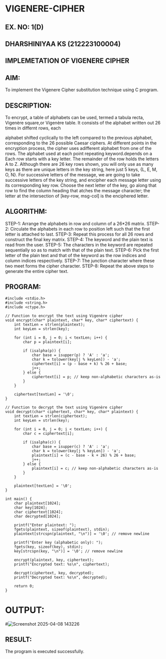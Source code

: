 # VIGENERE-CIPHER
## EX. NO: 1(D)
## DHARSHINIYAA KS (212223100004)

## IMPLEMETATION OF VIGENERE CIPHER
 

## AIM:

To implement the Vigenere Cipher substitution technique using C program.

## DESCRIPTION:

To encrypt, a table of alphabets can be used, termed a tabula recta, Vigenère square,or Vigenère table. It consists of the alphabet written out 26 times in differnt rows, each
 
alphabet shifted cyclically to the left compared to the previous alphabet, corresponding to the 26 possible Caesar ciphers. At different points in the encryption process, the cipher uses adifferent alphabet from one of the rows. The alphabet used at each point repeating keyword.depends on a Each row starts with a key letter. The remainder of the row holds the letters A to Z. Although there are 26 key rows shown, you will only use as many keys as there are unique letters in the key string, here just 5 keys, {L, E, M, O, N}. For successive letters of the message, we are going to take successive letters of the key string, and encipher each message letter using its corresponding key row. Choose the next letter of the key, go along that row to find the column heading that	atches the message character; the letter at the intersection of
[key-row, msg-col] is the enciphered letter.


## ALGORITHM:

STEP-1: Arrange the alphabets in row and column of a 26*26 matrix.
STEP-2: Circulate the alphabets in each row to position left such that the first letter is attached to last.
STEP-3: Repeat this process for all 26 rows and construct the final key matrix.
STEP-4: The keyword and the plain text is read from the user.
STEP-5: The characters in the keyword are repeated sequentially so as to match with that of the plain text.
STEP-6: Pick the first letter of the plain text and that of the keyword as the row indices and column indices respectively.
STEP-7: The junction character where these two meet forms the cipher character.
STEP-8: Repeat the above steps to generate the entire cipher text.


## PROGRAM:
```
#include <stdio.h>
#include <string.h>
#include <ctype.h>

// Function to encrypt the text using Vigenère cipher
void encrypt(char* plaintext, char* key, char* ciphertext) {
    int textLen = strlen(plaintext);
    int keyLen = strlen(key);

    for (int i = 0, j = 0; i < textLen; i++) {
        char p = plaintext[i];

        if (isalpha(p)) {
            char base = isupper(p) ? 'A' : 'a';
            char k = tolower(key[j % keyLen]) - 'a';
            ciphertext[i] = (p - base + k) % 26 + base;
            j++;
        } else {
            ciphertext[i] = p; // keep non-alphabetic characters as-is
        }
    }

    ciphertext[textLen] = '\0';
}

// Function to decrypt the text using Vigenère cipher
void decrypt(char* ciphertext, char* key, char* plaintext) {
    int textLen = strlen(ciphertext);
    int keyLen = strlen(key);

    for (int i = 0, j = 0; i < textLen; i++) {
        char c = ciphertext[i];

        if (isalpha(c)) {
            char base = isupper(c) ? 'A' : 'a';
            char k = tolower(key[j % keyLen]) - 'a';
            plaintext[i] = (c - base - k + 26) % 26 + base;
            j++;
        } else {
            plaintext[i] = c; // keep non-alphabetic characters as-is
        }
    }

    plaintext[textLen] = '\0';
}

int main() {
    char plaintext[1024];
    char key[1024];
    char ciphertext[1024];
    char decrypted[1024];

    printf("Enter plaintext: ");
    fgets(plaintext, sizeof(plaintext), stdin);
    plaintext[strcspn(plaintext, "\n")] = '\0'; // remove newline

    printf("Enter key (alphabetic only): ");
    fgets(key, sizeof(key), stdin);
    key[strcspn(key, "\n")] = '\0'; // remove newline

    encrypt(plaintext, key, ciphertext);
    printf("Encrypted text: %s\n", ciphertext);

    decrypt(ciphertext, key, decrypted);
    printf("Decrypted text: %s\n", decrypted);

    return 0;
}
```


# OUTPUT:

#![Screenshot 2025-04-08 143226](https://github.com/user-attachments/assets/90ca9e41-b0f1-4896-9ee6-19ad8e61150a)

## RESULT:
The program is executed successfully.

